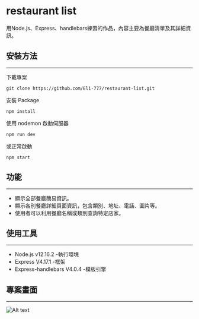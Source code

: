 
# restaurant list
用Node.js、Express、handlebars練習的作品，內容主要為餐廳清單及其詳細資訊。

## 安裝方法
---
下載專案
```
git clone https://github.com/Eli-777/restaurant-list.git
```
安裝 Package
```
npm install
```
使用 nodemon 啟動伺服器
```
npm run dev
```
或正常啟動
```
npm start
```

## 功能 
---
- 顯示全部餐廳簡易資訊。
- 顯示各別餐廳詳細頁面資訊，包含類別、地址、電話、圖片等。
- 使用者可以利用餐廳名稱或類別查詢特定店家。

## 使用工具
---
- Node.js v12.16.2 -執行環境
- Express V4.17.1 -框架
- Express-handlebars V4.0.4 -模板引擎

## 專案畫面
---
![Alt text](/public/pictures/indexPic.png)



